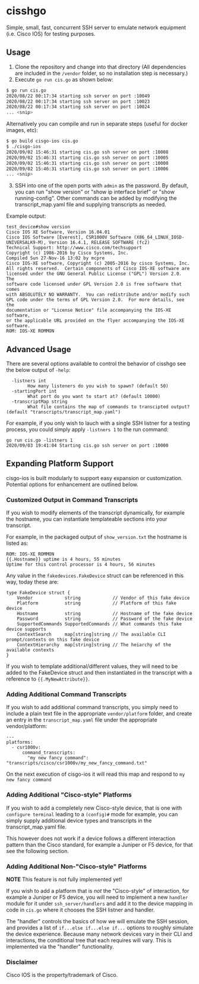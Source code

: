 # cisshgo
Simple, small, fast, concurrent SSH server to emulate network equipment (i.e. Cisco IOS) for testing purposes.

## Usage

1. Clone the repository and change into that directory (All dependencies are included in the `/vendor` folder, so no installation step is necessary.)
2. Execute `go run cis.go` as shown below:

```bash
$ go run cis.go 
2020/08/22 00:17:34 starting ssh server on port :10049
2020/08/22 00:17:34 starting ssh server on port :10023
2020/08/22 00:17:34 starting ssh server on port :10024
... <snip>
```

Alternatively you can compile and run in separate steps (useful for docker images, etc):

```bash
$ go build cisgo-ios cis.go
$ ./cisgo-ios
2020/09/02 15:46:31 starting cis.go ssh server on port :10008
2020/09/02 15:46:31 starting cis.go ssh server on port :10005
2020/09/02 15:46:31 starting cis.go ssh server on port :10000
2020/09/02 15:46:31 starting cis.go ssh server on port :10006
... <snip>
```

3. SSH into one of the open ports with `admin` as the password. By default, you can run "show version"
 or "show ip interface brief" or "show running-config". Other commands can be added by modifying the
 transcript_map.yaml file and supplying transcripts as needed.

Example output:

```
test_device#show version
Cisco IOS XE Software, Version 16.04.01
Cisco IOS Software [Everest], CSR1000V Software (X86_64_LINUX_IOSD-UNIVERSALK9-M), Version 16.4.1, RELEASE SOFTWARE (fc2)
Technical Support: http://www.cisco.com/techsupport
Copyright (c) 1986-2016 by Cisco Systems, Inc.
Compiled Sun 27-Nov-16 13:02 by mcpre
Cisco IOS-XE software, Copyright (c) 2005-2016 by cisco Systems, Inc.
All rights reserved.  Certain components of Cisco IOS-XE software are
licensed under the GNU General Public License ("GPL") Version 2.0.  The
software code licensed under GPL Version 2.0 is free software that comes
with ABSOLUTELY NO WARRANTY.  You can redistribute and/or modify such
GPL code under the terms of GPL Version 2.0.  For more details, see the
documentation or "License Notice" file accompanying the IOS-XE software,
or the applicable URL provided on the flyer accompanying the IOS-XE
software.
ROM: IOS-XE ROMMON
```

## Advanced Usage

There are several options available to control the behavior
 of cisshgo see the below output of `-help`:

```
  -listners int
    	How many listeners do you wish to spawn? (default 50)
  -startingPort int
    	What port do you want to start at? (default 10000)
  -transcriptMap string
    	What file contains the map of commands to transcipted output? (default "transcripts/transcript_map.yaml")
```

For example, if you only wish to lauch with a single SSH listner for a testing process,
 you could simply apply `-listners 1` to the run command:

```
go run cis.go -listners 1
2020/09/03 19:41:04 Starting cis.go ssh server on port :10000
```

## Expanding Platform Support

cisgo-ios is built modularly to support easy expansion or customization. Potential options for enhancement are outlined below.

### Customized Output in Command Transcripts

If you wish to modify elements of the transcript dynamically, for example the hostname,
 you can instantiate templateable sections into your transcript.

For example, in the packaged output of `show_version.txt` the hostname is listed as:

```
ROM: IOS-XE ROMMON
{{.Hostname}} uptime is 4 hours, 55 minutes
Uptime for this control processor is 4 hours, 56 minutes
```

Any value in the `fakedevices.FakeDevice` struct can be referenced in this way, today these are:

```
type FakeDevice struct {
	Vendor            string            // Vendor of this fake device
	Platform          string            // Platform of this fake device
	Hostname          string            // Hostname of the fake device
	Password          string            // Password of the fake device
	SupportedCommands SupportedCommands // What commands this fake device supports
	ContextSearch     map[string]string // The available CLI prompt/contexts on this fake device
	ContextHierarchy  map[string]string // The heiarchy of the available contexts
}
```

If you wish to template additional/different values, they will need to be added to the FakeDevice struct
 and then instantiated in the transcript with a reference to `{{.MyNewAttribute}}`.

### Adding Additional Command Transcripts

If you wish to add additional command transcripts, you simply need to include a plain text file in the appropriate
 `vendor/platform` folder, and create an entry in the `transcript_map.yaml` file under the appropriate vendor/platform:

```
---
platforms:
  - csr1000v:
      command_transcripts:
        "my new fancy command": "transcripts/cisco/csr1000v/my_new_fancy_command.txt"
```

On the next execution of cisgo-ios it will read this map and respond to `my new fancy command`

### Adding Additional "Cisco-style" Platforms

If you wish to add a completely new Cisco-style device, that is one with `configure terminal`
 leading to a `(config)#` mode for example, you can simply supply additional device types and transcripts
 in the transcript_map.yaml file.

This however does not work if a device follows a different interaction pattern than the Cisco standard,
 for example a Juniper or F5 device, for that see the following section.

### Adding Additional Non-"Cisco-style" Platforms

**NOTE** This feature is not fully implemented yet!

If you wish to add a platform that is _not_ the "Cisco-style" of interaction, for example a Juniper or F5 device,
 you will need to implement a new `handler` module for it under `ssh_server/handlers` and add it to the 
 device mapping in code in `cis.go` where it chooses the SSH listner and handler.

The "handler" controls the basics of how we will emulate the SSH session, and provides a list of
 `if...else if...else if...` options to roughly simulate the device experience. Because many network
  devices vary in their CLI and interactions, the conditional tree that each requires will vary.
  This is implemented via the "handler" functionality.

### Disclaimer
Cisco IOS is the property/trademark of Cisco.
